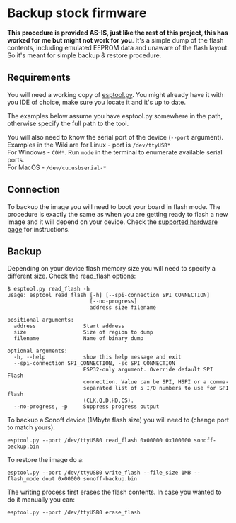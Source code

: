# Backup stock firmware

**This procedure is provided AS-IS, just like the rest of this project, this has worked for me but might not work for you**. It's a simple dump of the flash contents, including emulated EEPROM data and unaware of the flash layout. So it's meant for simple backup & restore procedure.

## Requirements

You will need a working copy of [esptool.py](https://github.com/espressif/esptool). You might already have it with you IDE of choice, make sure you locate it and it's up to date.

The examples below assume you have esptool.py somewhere in the path, otherwise specify the full path to the tool.

You will also need to know the serial port of the device (`--port` argument).  
Examples in the Wiki are for Linux - port is `/dev/ttyUSB*`  
For Windows - `COM*`. Run `mode` in the terminal to enumerate available serial ports.  
For MacOS - `/dev/cu.usbserial-*`

## Connection

To backup the image you will need to boot your board in flash mode. The procedure is exactly the same as when you are getting ready to flash a new image and it will depend on your device. Check the [supported hardware page](https://github.com/xoseperez/espurna/wiki/Hardware) for instructions.

## Backup

Depending on your device flash memory size you will need to specify a different size. Check the read_flash options:

```
$ esptool.py read_flash -h
usage: esptool read_flash [-h] [--spi-connection SPI_CONNECTION]
                          [--no-progress]
                          address size filename

positional arguments:
  address               Start address
  size                  Size of region to dump
  filename              Name of binary dump

optional arguments:
  -h, --help            show this help message and exit
  --spi-connection SPI_CONNECTION, -sc SPI_CONNECTION
                        ESP32-only argument. Override default SPI Flash
                        connection. Value can be SPI, HSPI or a comma-
                        separated list of 5 I/O numbers to use for SPI flash
                        (CLK,Q,D,HD,CS).
  --no-progress, -p     Suppress progress output
```

To backup a Sonoff device (1Mbyte flash size) you will need to (change port to match yours):

```
esptool.py --port /dev/ttyUSB0 read_flash 0x00000 0x100000 sonoff-backup.bin
```

To restore the image do a:

```
esptool.py --port /dev/ttyUSB0 write_flash --file_size 1MB --flash_mode dout 0x00000 sonoff-backup.bin
```

The writing process first erases the flash contents. In case you wanted to do it manually you can:

```
esptool.py --port /dev/ttyUSB0 erase_flash
```
